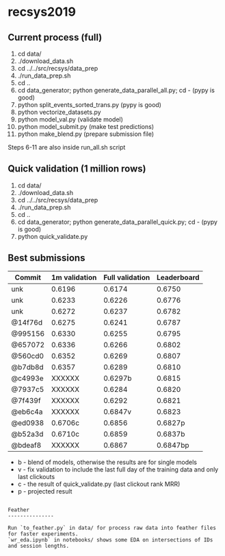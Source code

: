 # recsys2019

Current process (full)
----------------------

1. cd data/
2. ./download_data.sh
3. cd ../../src/recsys/data_prep
4. ./run_data_prep.sh
5. cd ..
6. cd data_generator; python generate_data_parallel_all.py; cd - (pypy is good)
7. python split_events_sorted_trans.py (pypy is good)
8. python vectorize_datasets.py
9. python model_val.py (validate model)
10. python model_submit.py (make test predictions)
11. python make_blend.py (prepare submission file)

Steps 6-11 are also inside run_all.sh script

Quick validation (1 million rows)
----------------------

1. cd data/
2. ./download_data.sh
3. cd ../../src/recsys/data_prep
4. ./run_data_prep.sh
5. cd ..
6. cd data_generator; python generate_data_parallel_quick.py; cd - (pypy is good)
7. python quick_validate.py

Best submissions
---------------

Commit | 1m validation | Full validation | Leaderboard
--- | --- | --- | ---
unk | 0.6196 | 0.6174 | 0.6750
unk | 0.6233 | 0.6226 | 0.6776
unk | 0.6272 | 0.6237 | 0.6782
@14f76d | 0.6275 | 0.6241 | 0.6787
@995156 | 0.6330 | 0.6255 | 0.6795
@657072 | 0.6336 | 0.6266 | 0.6802
@560cd0 | 0.6352 | 0.6269 | 0.6807
@b7db8d | 0.6357 | 0.6289 | 0.6810
@c4993e | XXXXXX | 0.6297b | 0.6815
@7937c5 | XXXXXX | 0.6284 | 0.6820
@7f439f | XXXXXX | 0.6292 | 0.6821
@eb6c4a | XXXXXX | 0.6847v | 0.6823
@ed0938 | 0.6706c | 0.6856 | 0.6827p
@b52a3d | 0.6710c | 0.6859 | 0.6837b
@bdeaf8 | XXXXXX | 0.6867 | 0.6847bp

- b - blend of models, otherwise the results are for single models
- v - fix validation to include the last full day of the training data and only last clickouts
- c - the result of quick_validate.py (last clickout rank MRR)
- p - projected result

```

Feather
---------------

Run `to_feather.py` in data/ for process raw data into feather files for faster experiments.
`wr_eda.ipynb` in notebooks/ shows some EDA on intersections of IDs and session lengths.
